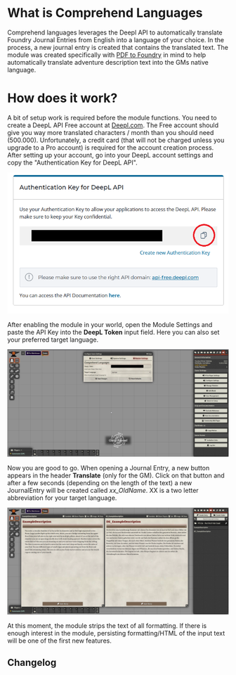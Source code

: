 # What is Comprehend Languages

Comprehend languages leverages the Deepl API to automatically translate Foundry Journal Entries from English into a language of your choice. In the process, a new journal entry is created that contains the translated text. The module was created specifically with [PDF to Foundry](https://gitlab.com/fryguy1013/pdftofoundry) in mind to help automatically translate adventure description text into the GMs native language.

# How does it work?

A bit of setup work is required before the module functions. You need to create a DeepL API Free account at [Deepl.com](https://www.deepl.com/pro#developer). The Free account should give you way more translated characters / month than you should need (500.000). Unfortunately, a credit card (that will not be charged unless you upgrade to a Pro account) is required for the account creation process.
After setting up your account, go into your DeepL account settings and copy the "Authentication Key for DeepL API".

![DeepL Token](img/deepl-token-copy.png)

After enabling the module in your world, open the Module Settings and paste the API Key into the **DeepL Token** input field. Here you can also set your preferred target language.

![Module Settings](img/settings.png)

Now you are good to go. When opening a Journal Entry, a new button appears in the header **Translate** (only for the GM). Click on that button and after a few seconds (depending on the length of the text) a new JournalEntry will be created called *xx_OldName*. XX is a two letter abbreviation for your target language.

![Example Translation](img/example-translation.png)

At this moment, the module strips the text of all formatting. If there is enough interest in the module, persisting formatting/HTML of the input text will be one of the first new features.


## Changelog
